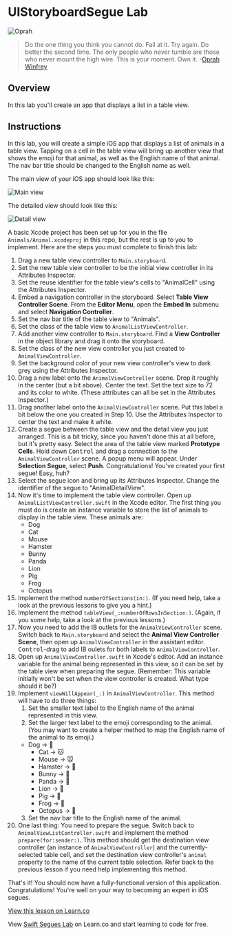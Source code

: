 # UIStoryboardSegue Lab

![Oprah](http://i.imgur.com/nipZJFj.jpg?1)  

> Do the one thing you think you cannot do. Fail at it. Try again. Do better the second time. The only people who never tumble are those who never mount the high wire. This is your moment. Own it. -[Oprah Winfrey](https://en.wikipedia.org/wiki/Oprah_Winfrey)


## Overview

In this lab you'll create an app that displays a list in a table view. 

## Instructions

In this lab, you will create a simple iOS app that displays a list of animals in a table view. Tapping on a cell in the table view will bring up another view that shows the emoji for that animal, as well as the English name of that animal. The nav bar title should be changed to the English name as well.

The main view of your iOS app should look like this:

![Main view](https://s3.amazonaws.com/learn-verified/animals-main-view.png)

The detailed view should look like this:

![Detail view](https://s3.amazonaws.com/learn-verified/animals-detail-view.png)

A basic Xcode project has been set up for you in the file `Animals/Animal.xcodeproj` in this repo, but the rest is up to you to implement. Here are the steps you must complete to finish this lab:

1. Drag a new table view controller to `Main.storyboard`.
2. Set the new table view controller to be the initial view controller in its Attributes Inspector.
3. Set the reuse identifier for the table view's cells to "AnimalCell" using the Attributes Inspector.
4. Embed a navigation controller in the storyboard. Select **Table View Controller Scene**. From the **Editor Menu**, open the **Embed In** submenu and select **Navigation Controller**.
5. Set the nav bar title of the table view to "Animals".
6. Set the class of the table view to `AnimalListViewController`.
7. Add another view controller to `Main.storyboard`. Find a **View Controller** in the object library and drag it onto the storyboard.
8. Set the class of the new view controller you just created to `AnimalViewController`.
9. Set the background color of your new view controller's view to dark grey using the Attributes Inspector.
10. Drag a new label onto the `AnimalViewController` scene. Drop it roughly in the center (but a bit above). Center the text. Set the text size to 72 and its color to white. (These attributes can all be set in the Attributes Inspector.)
11. Drag another label onto the `AnimalViewController` scene. Put this label a bit below the one you created in Step 10. Use the Attributes Inspector to center the text and make it white.
12. Create a segue between the table view and the detail view you just arranged. This is a bit tricky, since you haven't done this at all before, but it's pretty easy. Select the area of the table view marked **Prototype Cells**. Hold down <kbd>Control</kbd> and drag a connection to the `AnimalViewController` scene. A popup menu will appear. Under **Selection Segue**, select **Push**. Congratulations! You've created your first segue! Easy, huh?
13. Select the segue icon and bring up its Attributes Inspector. Change the identifier of the segue to "AnimalDetailView".
14. Now it's time to implement the table view controller. Open up `AnimalListViewController.swift` in the Xcode editor. The first thing you must do is create an instance variable to store the list of animals to display in the table view. These animals are:
	* Dog
	* Cat
	* Mouse
	* Hamster
	* Bunny
	* Panda
	* Lion
	* Pig
	* Frog
	* Octopus
15. Implement the method `numberOfSections(in:)`. (If you need help, take a look at the previous lessons to give you a hint.)
16. Implement the method `tableView(_:numberOfRowsInSection:)`. (Again, if you some help, take a look at the previous lessons.)
17. Now you need to add the IB outlets for the `AnimalViewController` scene. Switch back to `Main.storyboard` and select the **Animal View Controller Scene**, then open up `AnimalViewController` in the assistant editor. <kbd>Control</kbd>-drag to add IB oulets for both labels to `AnimalViewController`.
18. Open up `AnimalViewController.swift` in Xcode's editor. Add an instance variable for the animal being represented in this view, so it can be set by the table view when preparing the segue. (Remember: This variable initially won't be set when the view controller is created. What type should it be?)
19. Implement `viewWillAppear(_:)` in `AnimalViewController`. This method will have to do three things:
	1. Set the smaller text label to the English name of the animal represented in this view.
	2. Set the larger text label to the emoji corresponding to the animal. (You may want to create a helper method to map the English name of the animal to its emoji.)
	  * Dog -> 🐶
          * Cat -> 🐱
          * Mouse -> 🐭
          * Hamster -> 🐹
          * Bunny -> 🐰
          * Panda -> 🐼
          * Lion -> 🦁
          * Pig -> 🐷
          * Frog -> 🐸
          * Octopus -> 🐙
	3. Set the nav bar title to the English name of the animal.
20. One last thing: You need to prepare the segue. Switch back to `AnimalViewListController.swift` and implement the method `prepare(for:sender:)`. This method should get the destination view controller (an instance of `AnimalViewController`) and the currently-selected table cell, and set the destination view controller's `animal` property to the name of the current table selection. Refer back to the previous lesson if you need help implementing this method.

That's it! You should now have a fully-functional version of this application. Congratulations! You're well on your way to becoming an expert in iOS segues.

<a href='https://learn.co/lessons/SegueLab' data-visibility='hidden'>View this lesson on Learn.co</a>

<p class='util--hide'>View <a href='https://learn.co/lessons/swift-segues-lab'>Swift Segues Lab</a> on Learn.co and start learning to code for free.</p>
